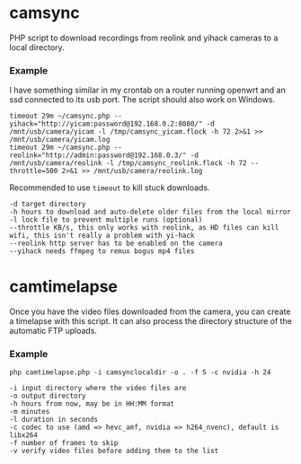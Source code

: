# camsync
PHP script to download recordings from reolink and yihack cameras to a local directory.

### Example

I have something similar in my crontab on a router running openwrt and an ssd connected to its usb port. The script should also work on Windows.

```
timeout 29m ~/camsync.php --yihack="http://yicam:password@192.168.0.2:8080/" -d /mnt/usb/camera/yicam -l /tmp/camsync_yicam.flock -h 72 2>&1 >> /mnt/usb/camera/yicam.log
timeout 29m ~/camsync.php --reolink="http://admin:password@192.168.0.3/" -d /mnt/usb/camera/reolink -l /tmp/camsync_reolink.flock -h 72 --throttle=500 2>&1 >> /mnt/usb/camera/reolink.log
```

Recommended to use `timeout` to kill stuck downloads.

```
-d target directory
-h hours to download and auto-delete older files from the local mirror
-l lock file to prevent multiple runs (optional)
--throttle KB/s, this only works with reolink, as HD files can kill wifi, this isn't really a problem with yi-hack
--reolink http server has to be enabled on the camera
--yihack needs ffmpeg to remux bogus mp4 files
```

# camtimelapse

Once you have the video files downloaded from the camera, you can create a timelapse with this script. It can also process the directory structure of the automatic FTP uploads.

### Example

```
php camtimelapse.php -i camsynclocaldir -o . -f 5 -c nvidia -h 24
```

```
-i input directory where the video files are
-o output directory
-h hours from now, may be in HH:MM format
-m minutes
-l duration in seconds
-c codec to use (amd => hevc_amf, nvidia => h264_nvenc), default is libx264 
-f number of frames to skip
-v verify video files before adding them to the list
```
